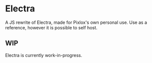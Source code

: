 # Electra

A JS rewrite of Electra, made for Pixlox's own personal use. Use as a reference, however it is possible to self host.
## WIP

Electra is currently work-in-progress.
